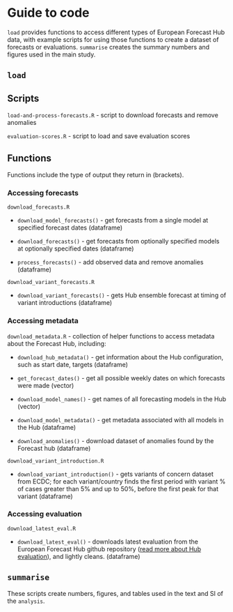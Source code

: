 # Guide to code

`load` provides functions to access different types of European Forecast Hub data, with example scripts for using those functions to create a dataset of forecasts or evaluations. `summarise` creates the summary numbers and figures used in the main study.

## `load`

## Scripts

`load-and-process-forecasts.R` -  script to download forecasts and remove anomalies

`evaluation-scores.R` - script to load and save evaluation scores

## Functions

Functions include the type of output they return in (brackets).

### Accessing forecasts

`download_forecasts.R`    

 - `download_model_forecasts()` - get forecasts from a single model at specified forecast dates (dataframe)

 - `download_forecasts()` - get forecasts from optionally specified models at optionally specified dates (dataframe)

 - `process_forecasts()` - add observed data and remove anomalies (dataframe)

`download_variant_forecasts.R`

   - `download_variant_forecasts()` - gets Hub ensemble forecast at timing of variant introductions (dataframe)

### Accessing metadata

`download_metadata.R` - collection of helper functions to access metadata about the Forecast Hub, including:

 - `download_hub_metadata()` - get information about the Hub configuration, such as start date, targets (dataframe)

 - `get_forecast_dates()` - get all possible weekly dates on which forecasts were made (vector)

 - `download_model_names()` - get names of all forecasting models in the Hub (vector)

 - `download_model_metadata()` - get metadata associated with all models in the Hub (dataframe)

 - `download_anomalies()` - download dataset of anomalies found by the Forecast hub (dataframe)

`download_variant_introduction.R`

  - `download_variant_introduction()` - gets variants of concern dataset from ECDC; for each variant/country finds the first period with variant % of cases greater than 5% and up to 50%,  before the first peak for that variant (dataframe)

### Accessing evaluation

`download_latest_eval.R`    

  - `download_latest_eval()` - downloads latest evaluation from the European Forecast Hub github repository ([read more about Hub evaluation](https://covid19forecasthub.eu/reports.html)), and lightly cleans. (dataframe)          


## `summarise`

These scripts create numbers, figures, and tables used in the text and SI of the `analysis`.
